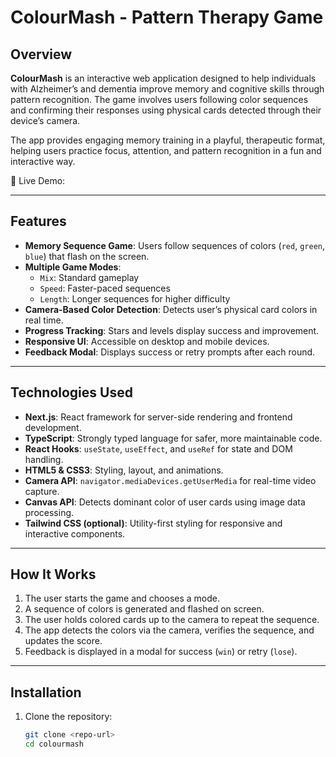 # ColourMash - Pattern Therapy Game

## Overview
**ColourMash** is an interactive web application designed to help individuals with Alzheimer’s and dementia improve memory and cognitive skills through pattern recognition. The game involves users following color sequences and confirming their responses using physical cards detected through their device’s camera.

The app provides engaging memory training in a playful, therapeutic format, helping users practice focus, attention, and pattern recognition in a fun and interactive way.

🔗 Live Demo:


---

## Features
- **Memory Sequence Game**: Users follow sequences of colors (`red`, `green`, `blue`) that flash on the screen.  
- **Multiple Game Modes**:
  - `Mix`: Standard gameplay
  - `Speed`: Faster-paced sequences
  - `Length`: Longer sequences for higher difficulty
- **Camera-Based Color Detection**: Detects user’s physical card colors in real time.  
- **Progress Tracking**: Stars and levels display success and improvement.  
- **Responsive UI**: Accessible on desktop and mobile devices.  
- **Feedback Modal**: Displays success or retry prompts after each round.

---

## Technologies Used
- **Next.js**: React framework for server-side rendering and frontend development.  
- **TypeScript**: Strongly typed language for safer, more maintainable code.  
- **React Hooks**: `useState`, `useEffect`, and `useRef` for state and DOM handling.  
- **HTML5 & CSS3**: Styling, layout, and animations.  
- **Camera API**: `navigator.mediaDevices.getUserMedia` for real-time video capture.  
- **Canvas API**: Detects dominant color of user cards using image data processing.  
- **Tailwind CSS (optional)**: Utility-first styling for responsive and interactive components.  

---

## How It Works
1. The user starts the game and chooses a mode.  
2. A sequence of colors is generated and flashed on screen.  
3. The user holds colored cards up to the camera to repeat the sequence.  
4. The app detects the colors via the camera, verifies the sequence, and updates the score.  
5. Feedback is displayed in a modal for success (`win`) or retry (`lose`).  

---

## Installation
1. Clone the repository:
   ```bash
   git clone <repo-url>
   cd colourmash
